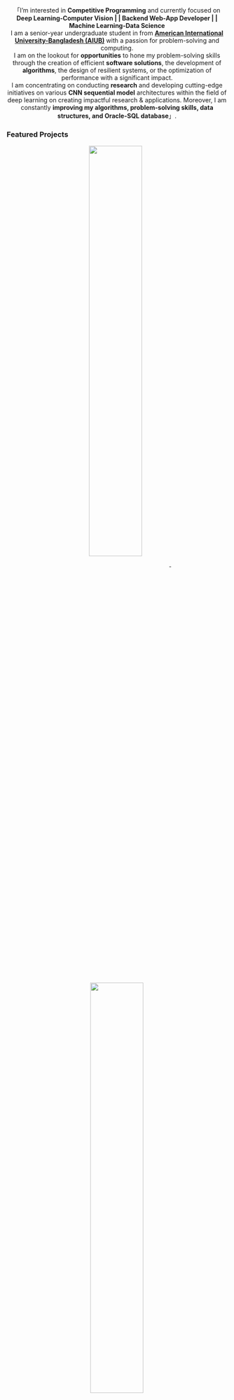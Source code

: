 <!-- https://github.com/MdAliAHnaf/  (Md. Ali Ahnaf) -->
<!-- June 21, 2023 -->
<!-- [![Typing SVG](https://readme-typing-svg.herokuapp.com?font=Poppins&color=929292&size=50&center=true&vCenter=true&width=1000&height=100&lines=Welcome+to+my+Git+Profile+^-^)](https://github.com/MdAliAhnaf) -->

<!-- # &nbsp;👋 Hey there, I'm <a target="_blank" href="https://mdaliahnaf.github.io/"> 
[![Typing SVG](https://readme-typing-svg.herokuapp.com?font=Poppins&color=00ffff&size=22&center=true&vCenter=true&width=138&height=26&lines=Ahnaf+:D)](https://github.com/MdAliAhnaf)</a>  -->

  <!-- <div class="row1">
    <div class="col-md-12 text-center">
      <a class="animate-charcter"> 
          <div class="col-md-12 text-center">
<img src="assets/img/Ai-Animation.gif" alt="Ai-Animation" align="right" > 
</div>
       </a>
    </div>
  </div>
</div> -->
<p align="center">
        <!-- Intro -->
       <!-- <samp>  -->
              「I’m interested in <b>Competitive Programming</b> and  currently focused on <b>Deep Learning-Computer Vision | | Backend Web-App Developer | | Machine Learning-Data Science</b><br>
              I am a senior-year undergraduate student in from <a href="https://www.aiub.edu/"><b>American International University-Bangladesh (AIUB)</b></a> with a passion for problem-solving and computing.<br>
              I am on the lookout for <b>opportunities</b> to hone my problem-solving skills through the creation of efficient <b>software solutions</b>, the development of <b>algorithms</b>, the design of resilient systems, or the optimization of performance with a significant impact.<br>
              I am concentrating on conducting <b>research</b> and developing cutting-edge initiatives on various <b>CNN sequential model</b> architectures within the field of deep learning on creating impactful research & applications. Moreover, I am constantly <b>improving my algorithms, problem-solving skills, data structures, and Oracle-SQL database</b>」.
       <!-- <ul>
              <li>I’m interested in <b>Competitive Programming</b> and  currently focused on <b>Deep Learning-Computer Vision | | Backend Web-App Developer | | Machine Learning-Data Science</b></li>
              <li>I am a senior-year undergraduate student in from <a href="https://www.aiub.edu/"><b>American International University-Bangladesh (AIUB)</b></a> with a passion for problem-solving and computing.</li>
              <li>I am on the lookout for <b>opportunities</b> to hone my problem-solving skills through the creation of efficient <b>software solutions</b>, the development of <b>algorithms</b>, the design of resilient systems, or the optimization of performance with a significant impact.</li>
              <li>I am concentrating on conducting <b>research</b> and developing cutting-edge initiatives on various <b>CNN sequential model</b> architectures within the field of deep learning on creating impactful research & applications. Moreover, I am constantly <b>improving my algorithms, problem-solving skills, data structures, and Oracle-SQL database</b>.</li>
       </ul>  -->
       <!-- </samp> -->
        
</p>

<!-- - I’m interested in **Competitive Programming** and  currently focused on **Deep Learning-Computer Vision| Backend Web-App Developer | Machine Learning-Data Science**
- I am a senior-year undergraduate student in from [American International University-Bangladesh (AIUB)](https://www.aiub.edu/) with a passion for problem-solving and computing.<br>
 
- I am on the lookout for **opportunities** to hone my problem-solving skills through the creation of efficient **software solutions**, the development of **algorithms**, the design of resilient systems, or the optimization of performance with a significant impact.<br>
- I am concentrating on conducting **research** and developing cutting-edge initiatives on various **CNN sequential model** architectures within the field of deep learning. Moreover, I am constantly **improving** **my algorithms, problem-solving skills, data structures,** and **Oracle-SQL database**.<br>
- Previously, I played Dota 2 in the eSports scene of Bangladesh, and I played Valorant professionally as an eSports player. <img src="assets/img/valorant-chile-logo.gif" width="35" height="30"> -->

### Featured Projects

<p align="center">
<a href="https://github.com/MdAliAhnaf/Razer-Store-Bangladesh">
<img width='49%' align="center"src="https://github-readme-stats.vercel.app/api/pin/?username=MdAliAhnaf&repo=Razer-Store-Bangladesh&border_color=02D892&bg_color=0D1117&title_color=C9D1D9&text_color=8B949E&icon_color=02D892" />
</a>
<span>&nbsp;</span>
<a href="https://github.com/MdAliAhnaf/frontal_3-category_face-mask_detection">
<img width='49%' align="center"src="https://github-readme-stats.vercel.app/api/pin/?username=MdAliAhnaf&repo=frontal_3-category_face-mask_detection&border_color=02D892&bg_color=0D1117&title_color=C9D1D9&text_color=8B949E&icon_color=02D892" />
</a>
</p>
     
<p align="center">
<a href="https://github.com/MdAliAhnaf/Data_Science_R-Lang_ML">
<img width='49%' align="center"src="https://github-readme-stats.vercel.app/api/pin/?username=MdAliAhnaf&repo=Data_Science_R-Lang_ML&border_color=02D892&bg_color=0D1117&title_color=C9D1D9&text_color=8B949E&icon_color=02D892" />
</a>
<span>&nbsp;</span>
<a href="https://github.com/MdAliAhnaf/Threshold-of-Islam">
<img width='49%' align="center"src="https://github-readme-stats.vercel.app/api/pin/?username=MdAliAhnaf&repo=Threshold-of-Islam&border_color=02D892&bg_color=0D1117&title_color=C9D1D9&text_color=8B949E&icon_color=02D892" />
</a>
</p>
</br>
<!-- And as a hobby, I love aquatic animals and petting cats. <img src="assets/img/cute-cat.gif" width="40" height="35"> -->

<!-- &nbsp; <a target="_blank" align = "right" href='https://komarev.com/ghpvc/?username=MdAliAhnaf&label=PROFILE+VIEWS&color=blueviolet'> ![](https://komarev.com/ghpvc/?username=MdAliAhnaf&label=PROFILE+VIEWS&color=blueviolet) -->

<!-- Details Section -->
<div align="center">
       <!-- <details align="center"> 
              <summary>&#9776; Feel free to find me on</summary>
              <p align="center">
              <a href="mailto:aliahnaf2012@gmail.com" target="_blank"><img alt="Gmail"
                src="https://img.shields.io/badge/Gmail-D14836?style=for-the-badge&logo=gmail&logoColor=white">
              <br>
       </details> -->
  &#9776; Feel free to find me on 
    <p align="center">
        <br>
        <!-- <p>&#9776; <samp>Do Better, Be Better & Stay Better! </samp></p> -->
        <!-- Social Links -->
        <!-- Mail -->
        <a href="mailto:aliahnaf2012@gmail.com" target="_blank"><img alt="Gmail"
                src="https://img.shields.io/badge/Gmail-D14836?style=for-the-badge&logo=gmail&logoColor=white">
        </a>
        <!-- Linkedin -->
        <a href="https://www.linkedin.com/in/MdAliAhnaf/" target="_blank"><img alt="LinkedIn"
                src="https://img.shields.io/badge/linkedin-%230077B5.svg?style=for-the-badge&logo=linkedin&logoColor=white">
        </a>
        <!-- Twitter -->
        <a href="https://twitter.com/twilightggwp" target="_blank"><img alt="Twitter"
                src="https://img.shields.io/badge/Twitter-%231DA1F2.svg?style=for-the-badge&logo=Twitter&logoColor=white">
        </a>  
        <!-- Youtube -->
        <a href="https://www.youtube.com/channel/UCdykLcNSRzzKSTGov7vViWQ" target="_blank"><img alt="Youtube"
               src="https://img.shields.io/badge/-Youtube-FF0000?style=for-the-badge&logo=Youtube&logoColor=white">
        </a> 
        <a href="https://discordapp.com/users/376360755865583616" target="_blank"><img alt="Discord"
               src="https://img.shields.io/badge/Discord-5865F2?style=for-the-badge&logo=discord&logoColor=white">
        </a>
        <br>
        <a href="https://leetcode.com/MdAliAhnaf/" target="_blank"><img alt="Youtube"
               src="https://img.shields.io/badge/LeetCode-000000?style=for-the-badge&logo=LeetCode&logoColor=#d16c06">
        </a>
        <a href="https://www.hackerrank.com/mdaliahnaf" target="_blank"><img alt="hackerrank"
               src="https://img.shields.io/badge/-hackerrank-00cc00?style=for-the-badge&logo=hackerrank&logoColor=white">
        </a>
        <a href="https://www.kaggle.com/mdaliahnaf" target="_blank"><img alt="Kaggle"
               src="https://img.shields.io/badge/Kaggle-035a7d?style=for-the-badge&logo=kaggle&logoColor=white">
        </a>
        <a href="https://codeforces.com/profile/Md._.Ali._.Ahnaf" target="_blank"><img alt="codeforces"
               src="https://img.shields.io/badge/Codeforces-445f9d?style=for-the-badge&logo=Codeforces&logoColor=white">
        </a>
        <br>
        <a href="https://www.coursera.org/user/c0efcf358f8cb26242c5de2e29ddcd8f" target="_blank"><img alt="Coursera"
               src="https://img.shields.io/badge/Coursera-0056D2?style=for-the-badge&logo=Coursera&logoColor=white">
        </a>
        <a href="https://learn.udacity.com/courses/ud513" target="_blank"><img alt="Udacity"
               src="https://img.shields.io/badge/Udacity-grey?style=for-the-badge&logo=udacity&logoColor=15B8E6">
        </a>
        <a href="hhttps://stackoverflow.com/users/18825803/ahnaf" target="_blank"><img alt="Stack_Overflow"
               src="https://img.shields.io/badge/Stack_Overflow-FE7A16?style=for-the-badge&logo=stack-overflow&logoColor=white">
        </a>
    </p>
</div>
<!-- <samp>
    <p align="center">
        ════ ⋆★⋆ ════
        <br>
        "Godspeed on your coding!👨‍💻"
    </p>
</samp> -->

<!-- <h3 align="left">⚙️Languages & Tools🔧:</h3> -->

## ⚙️Languages & Tools🔧:
<div align="center">
    <p align="center">
        <a href="https://www.python.org/" target="_blank"><img alt="Python"
                src="https://img.shields.io/badge/Python-FFD43B?style=for-the-badge&logo=python&logoColor=blue">
        </a>
        <a href="https://dotnet.microsoft.com/learn/csharp/" target="_blank"><img alt="Csharp"
                src="https://img.shields.io/badge/C%23-239120?style=for-the-badge&logo=c-sharp&logoColor=white">
        </a>
        <a href="https://www.r-project.org/" target="_blank"><img alt=""
                src="https://img.shields.io/badge/R-276DC3?style=for-the-badge&logo=r&logoColor=white">
        </a>
        <a href="https://cplusplus.com/" target="_blank"><img alt=""
                src="https://img.shields.io/badge/C%2B%2B-00599C?style=for-the-badge&logo=c%2B%2B&logoColor=white">
        </a>
        <a href="https://www.oracle.com/database/technologies/appdev/plsql.html" target="_blank"><img alt=""
                src="https://img.shields.io/badge/PLSQL-F80000?style=for-the-badge&logo=oracle&logoColor=black">
        </a>
        <a href="https://img.shields.io/badge/C%2B%2B-00599C?style=for-the-badge&logo=c%2B%2B&logoColor=white" target="_blank"><img alt=""
                src="https://www.cprogramming.com/">
        </a>
        <a href="https://www.tutorialspoint.com/html5/index.htm" target="_blank"><img alt=""
                src="https://img.shields.io/badge/HTML5-E34F26?style=for-the-badge&logo=html5&logoColor=white">
        </a>
        <a href="https://www.css3.com/" target="_blank"><img alt=""
                src="https://img.shields.io/badge/CSS3-1572B6?style=for-the-badge&logo=css3&logoColor=white">
        </a>
        <a href="https://www.json.org/json-en.html" target="_blank"><img alt=""
                src="https://img.shields.io/badge/json-5E5C5C?style=for-the-badge&logo=json&logoColor=white">
        </a>
        <a href="https://www.javascript.com/" target="_blank"><img alt=""
                src="https://img.shields.io/badge/JavaScript-323330?style=for-the-badge&logo=javascript&logoColor=F7DF1E">
        </a>
        <a href="https://www.php.net/" target="_blank"><img alt=""
                src="https://img.shields.io/badge/PHP-777BB4?style=for-the-badge&logo=php&logoColor=white">
        </a>
        <a href="https://www.mysql.com/" target="_blank"><img alt=""
                src="https://img.shields.io/badge/mysql-%2300f.svg?style=for-the-badge&logo=mysql&logoColor=white">
        </a>
        <a href="https://www.java.com/en/" target="_blank"><img alt=""
                src="https://img.shields.io/badge/java-%23ED8B00.svg?style=for-the-badge&logo=openjdk&logoColor=white">
        </a>
        <a href="https://learn.microsoft.com/en-us/windows/terminal/" target="_blank"><img alt=""
                src="https://img.shields.io/badge/Windows%20Terminal-%234D4D4D.svg?style=for-the-badge&logo=windows-terminal&logoColor=white">
        </a>
        <a href="https://learn.microsoft.com/en-us/powershell/" target="_blank"><img alt=""
                src="https://img.shields.io/badge/PowerShell-%235391FE.svg?style=for-the-badge&logo=powershell&logoColor=white">
        </a>
        </a>        
    </p>
</div>
<br>

<!-- [![image](https://img.shields.io/badge/Python-FFD43B?style=for-the-badge&logo=python&logoColor=blue)](https://www.python.org/) 
[![image](https://img.shields.io/badge/C%23-239120?style=for-the-badge&logo=c-sharp&logoColor=white)](https://dotnet.microsoft.com/learn/csharp/)
[![image](https://img.shields.io/badge/R-276DC3?style=for-the-badge&logo=r&logoColor=white)](https://www.r-project.org/) 
[![image](https://img.shields.io/badge/C%2B%2B-00599C?style=for-the-badge&logo=c%2B%2B&logoColor=white)](https://cplusplus.com/) 
[![image](https://img.shields.io/badge/PLSQL-F80000?style=for-the-badge&logo=oracle&logoColor=black)](https://www.oracle.com/database/technologies/appdev/plsql.html)
[![image](https://img.shields.io/badge/C-00599C?style=for-the-badge&logo=c&logoColor=white)](https://www.cprogramming.com/)
[![image](https://img.shields.io/badge/HTML5-E34F26?style=for-the-badge&logo=html5&logoColor=white)](https://www.tutorialspoint.com/html5/index.htm)  
[![image](https://img.shields.io/badge/CSS3-1572B6?style=for-the-badge&logo=css3&logoColor=white)](https://www.css3.com/) 
[![image](https://img.shields.io/badge/json-5E5C5C?style=for-the-badge&logo=json&logoColor=white)](https://www.json.org/json-en.html) 
[![image](https://img.shields.io/badge/JavaScript-323330?style=for-the-badge&logo=javascript&logoColor=F7DF1E)](https://www.javascript.com/) 
[![image](https://img.shields.io/badge/PHP-777BB4?style=for-the-badge&logo=php&logoColor=white)](https://www.php.net/) 
[![image](https://img.shields.io/badge/mysql-%2300f.svg?style=for-the-badge&logo=mysql&logoColor=white)](https://www.mysql.com/) 
[![image](https://img.shields.io/badge/java-%23ED8B00.svg?style=for-the-badge&logo=openjdk&logoColor=white)](https://www.java.com/en/) 
[![image](https://img.shields.io/badge/Windows%20Terminal-%234D4D4D.svg?style=for-the-badge&logo=windows-terminal&logoColor=white)](https://learn.microsoft.com/en-us/windows/terminal/) 
[![image](https://img.shields.io/badge/PowerShell-%235391FE.svg?style=for-the-badge&logo=powershell&logoColor=white)](https://learn.microsoft.com/en-us/powershell/)  -->

<div align="center">
    <p align="center">
        <a href="" target="_blank"><img alt=""
                src="https://img.shields.io/badge/PyTorch-%23EE4C2C.svg?style=for-the-badge&logo=PyTorch&logoColor=white">
        </a>
        <a href="" target="_blank"><img alt=""
                src="https://img.shields.io/badge/TensorFlow-%23FF6F00.svg?style=for-the-badge&logo=TensorFlow&logoColor=white">
        </a>
        <a href="" target="_blank"><img alt=""
                src="https://img.shields.io/badge/numpy-%23013243.svg?style=for-the-badge&logo=numpy&logoColor=white">
        </a>
        <a href="" target="_blank"><img alt=""
                src="https://img.shields.io/badge/pandas-%23150458.svg?style=for-the-badge&logo=pandas&logoColor=white">
        </a>
        <a href="" target="_blank"><img alt=""
                src="https://img.shields.io/badge/scikit--learn-%23F7931E.svg?style=for-the-badge&logo=scikit-learn&logoColor=white">
        </a>
        <a href="" target="_blank"><img alt=""
                src="https://img.shields.io/badge/Matplotlib-%23ffffff.svg?style=for-the-badge&logo=Matplotlib&logoColor=black">
        </a>
        <a href="" target="_blank"><img alt=""
                src="">
        </a>        
    </p>
</div>


<!-- [![image](https://img.shields.io/badge/PyTorch-%23EE4C2C.svg?style=for-the-badge&logo=PyTorch&logoColor=white)]()
[![image](https://img.shields.io/badge/TensorFlow-%23FF6F00.svg?style=for-the-badge&logo=TensorFlow&logoColor=white)]() 
[![image](https://img.shields.io/badge/numpy-%23013243.svg?style=for-the-badge&logo=numpy&logoColor=white)]() 
[![image](https://img.shields.io/badge/pandas-%23150458.svg?style=for-the-badge&logo=pandas&logoColor=white)]() 
[![image](https://img.shields.io/badge/scikit--learn-%23F7931E.svg?style=for-the-badge&logo=scikit-learn&logoColor=white)]() 
[![image](https://img.shields.io/badge/Matplotlib-%23ffffff.svg?style=for-the-badge&logo=Matplotlib&logoColor=black)]()  -->

<br>
<details>
<summary> &#9776; Tools & OS</summary>
<div align="center">
    <p align="center">
       <br>
        <a href="" target="_blank"><img alt=""
                src="https://img.shields.io/badge/jupyter-%23FA0F00.svg?style=for-the-badge&logo=jupyter&logoColor=white">
        </a> 
        <a href="" target="_blank"><img alt=""
                src="https://img.shields.io/badge/Anaconda-%2344A833.svg?style=for-the-badge&logo=anaconda&logoColor=white">
        </a>
        <a href="" target="_blank"><img alt=""
                src="https://img.shields.io/badge/pycharm-143?style=for-the-badge&logo=pycharm&logoColor=black&color=black&labelColor=green">
        </a>
        <a href="" target="_blank"><img alt=""
                src="https://img.shields.io/badge/opencv-%23white.svg?style=for-the-badge&logo=opencv&logoColor=white">
        </a>
        <a href="" target="_blank"><img alt=""
                src="https://img.shields.io/badge/Visual%20Studio%20Code-0078d7.svg?style=for-the-badge&logo=visual-studio-code&logoColor=white">
        </a>
        <a href="" target="_blank"><img alt=""
                src="https://img.shields.io/badge/Visual%20Studio-5C2D91.svg?style=for-the-badge&logo=visual-studio&logoColor=white">
        </a>
        <a href="https://www.microsoft.com/en-us/sql-server" target="_blank"><img alt=""
                src="https://img.shields.io/badge/Microsoft%20SQL%20Server-CC2927?style=for-the-badge&logo=microsoft%20sql%20server&logoColor=white">
        </a>
        <a href="" target="_blank"><img alt=""
                src="https://img.shields.io/badge/.NET-5C2D91?style=for-the-badge&logo=.net&logoColor=white">
        </a>
        <a href="" target="_blank"><img alt=""
                src="https://img.shields.io/badge/sublime_text-%23575757.svg?style=for-the-badge&logo=sublime-text&logoColor=important">
        </a>
        <a href="" target="_blank"><img alt=""
                src="https://img.shields.io/badge/bootstrap-%238511FA.svg?style=for-the-badge&logo=bootstrap&logoColor=white">
        </a>
        <a href="" target="_blank"><img alt=""
                src="https://img.shields.io/badge/django-%23092E20.svg?style=for-the-badge&logo=django&logoColor=white">
        </a>
        <a href="" target="_blank"><img alt=""
                src="https://img.shields.io/badge/FastAPI-005571?style=for-the-badge&logo=fastapi">
        </a>
        <a href="" target="_blank"><img alt=""
                src="https://img.shields.io/badge/jquery-%230769AD.svg?style=for-the-badge&logo=jquery&logoColor=white">
        </a>
        <a href="" target="_blank"><img alt=""
                src="https://img.shields.io/badge/OpenGL-%23FFFFFF.svg?style=for-the-badge&logo=opengl">
        </a>
        <a href="" target="_blank"><img alt=""
                src="https://img.shields.io/badge/Notepad++-90E59A.svg?style=for-the-badge&logo=notepad%2b%2b&logoColor=black">
        </a>
        <a href="" target="_blank"><img alt=""
                src="https://img.shields.io/badge/apache-%23D42029.svg?style=for-the-badge&logo=apache&logoColor=white">
        </a>
        <br></br>
        <a href="" target="_blank"><img alt=""
                src="https://img.shields.io/badge/Research_Gate-00CCBB.svg?&style=for-the-badge&logo=ResearchGate&logoColor=white">
        </a>
        <a href="" target="_blank"><img alt=""
                src="https://img.shields.io/badge/Google_Scholar-4285F4?style=for-the-badge&logo=google-scholar&logoColor=white">
        </a>
        <a href="" target="_blank"><img alt=""
                src="https://img.shields.io/badge/Academia-fff?style=for-the-badge&logo=academia&logoColor=black">
        </a>
        <a href="" target="_blank"><img alt=""
                src="https://img.shields.io/badge/cisco-%23049fd9.svg?style=for-the-badge&logo=cisco&logoColor=black">
        </a>
        <a href="" target="_blank"><img alt=""
                src="https://img.shields.io/badge/Arduino-00979D?style=for-the-badge&logo=Arduino&logoColor=white">
        </a>  
        <a href="https://www.mathworks.com/" target="_blank"><img alt="" src="https://upload.wikimedia.org/wikipedia/commons/2/21/Matlab_Logo.png" alt="matlab" width="30" height="27"/>
        </a>
        <br></br>
        <a href="" target="_blank"><img alt=""
                src="https://img.shields.io/badge/Linux-FCC624?style=for-the-badge&logo=linux&logoColor=black">
        </a>
        <a href="" target="_blank"><img alt=""
                src="https://img.shields.io/badge/Kali-268BEE?style=for-the-badge&logo=kalilinux&logoColor=white">
        </a>
        <a href="" target="_blank"><img alt=""
                src="https://img.shields.io/badge/Ubuntu-E95420?style=for-the-badge&logo=ubuntu&logoColor=white">
        </a>
        <a href="" target="_blank"><img alt=""
                src="https://img.shields.io/badge/Adobe%20after%20affects-CF96FD?style=for-the-badge&logo=Adobe%20after%20effects&logoColor=393665">
        </a>
        <a href="" target="_blank"><img alt=""
                src="https://img.shields.io/badge/Adobe%20Photoshop-31A8FF?style=for-the-badge&logo=Adobe%20Photoshop&logoColor=black">
        </a>
        <a href="" target="_blank"><img alt=""
                src="https://img.shields.io/badge/Adobe%20Premiere%20Pro-9999FF?style=for-the-badge&logo=Adobe%20Premiere%20Pro&logoColor=whit">
        </a>      
    </p>
</div>


<!-- [![image](https://img.shields.io/badge/jupyter-%23FA0F00.svg?style=for-the-badge&logo=jupyter&logoColor=white)]() 
[![image](https://img.shields.io/badge/Anaconda-%2344A833.svg?style=for-the-badge&logo=anaconda&logoColor=white)]() 
[![image](https://img.shields.io/badge/pycharm-143?style=for-the-badge&logo=pycharm&logoColor=black&color=black&labelColor=green)]() 
[![image](https://img.shields.io/badge/opencv-%23white.svg?style=for-the-badge&logo=opencv&logoColor=white)]() 
[![image](https://img.shields.io/badge/Visual%20Studio%20Code-0078d7.svg?style=for-the-badge&logo=visual-studio-code&logoColor=white)]() 
[![image](https://img.shields.io/badge/Visual%20Studio-5C2D91.svg?style=for-the-badge&logo=visual-studio&logoColor=white)]() 
[![image](https://img.shields.io/badge/Microsoft%20SQL%20Server-CC2927?style=for-the-badge&logo=microsoft%20sql%20server&logoColor=white)](https://www.microsoft.com/en-us/sql-server) 
[![image](https://img.shields.io/badge/.NET-5C2D91?style=for-the-badge&logo=.net&logoColor=white)]() 
[![image](https://img.shields.io/badge/sublime_text-%23575757.svg?style=for-the-badge&logo=sublime-text&logoColor=important)]() 
[![image](https://img.shields.io/badge/bootstrap-%238511FA.svg?style=for-the-badge&logo=bootstrap&logoColor=white)]() 
[![image](https://img.shields.io/badge/django-%23092E20.svg?style=for-the-badge&logo=django&logoColor=white)]() 
[![image](https://img.shields.io/badge/FastAPI-005571?style=for-the-badge&logo=fastapi)]() 
[![image](https://img.shields.io/badge/jquery-%230769AD.svg?style=for-the-badge&logo=jquery&logoColor=white)]() 
[![image](https://img.shields.io/badge/OpenGL-%23FFFFFF.svg?style=for-the-badge&logo=opengl)]() 
[![image](https://img.shields.io/badge/Notepad++-90E59A.svg?style=for-the-badge&logo=notepad%2b%2b&logoColor=black)]() 
[![image](https://img.shields.io/badge/apache-%23D42029.svg?style=for-the-badge&logo=apache&logoColor=white)]()  -->
  
<!-- [![image](https://img.shields.io/badge/Research_Gate-00CCBB.svg?&style=for-the-badge&logo=ResearchGate&logoColor=white)]() 
[![image](https://img.shields.io/badge/Google_Scholar-4285F4?style=for-the-badge&logo=google-scholar&logoColor=white)]() 
[![image](https://img.shields.io/badge/Academia-fff?style=for-the-badge&logo=academia&logoColor=black)]() 
[![image](https://img.shields.io/badge/cisco-%23049fd9.svg?style=for-the-badge&logo=cisco&logoColor=black)]()
[![image](https://img.shields.io/badge/Arduino-00979D?style=for-the-badge&logo=Arduino&logoColor=white)]() 
<a href="https://www.mathworks.com/" target="_blank"> <img src="https://upload.wikimedia.org/wikipedia/commons/2/21/Matlab_Logo.png" alt="matlab" width="30" height="25"/> </a> 
<br> -->

<!-- [![image](https://img.shields.io/badge/Linux-FCC624?style=for-the-badge&logo=linux&logoColor=black)]() 
[![image](https://img.shields.io/badge/Kali-268BEE?style=for-the-badge&logo=kalilinux&logoColor=white)]() 
[![image](https://img.shields.io/badge/Ubuntu-E95420?style=for-the-badge&logo=ubuntu&logoColor=white)]() 
 [![image](https://img.shields.io/badge/Windows%2011-%230079d5.svg?style=for-the-badge&logo=Windows%2011&logoColor=white)]()  
[![image](https://img.shields.io/badge/Adobe%20after%20affects-CF96FD?style=for-the-badge&logo=Adobe%20after%20effects&logoColor=393665)]() 
[![image](https://img.shields.io/badge/Adobe%20Photoshop-31A8FF?style=for-the-badge&logo=Adobe%20Photoshop&logoColor=black)]() 
[![image](https://img.shields.io/badge/Adobe%20Premiere%20Pro-9999FF?style=for-the-badge&logo=Adobe%20Premiere%20Pro&logoColor=white)]()  -->
</details>

<br>
<p align="center">&#9776; Profile Views &#9776;</p>
<p align="center"><img src="https://profile-counter.glitch.me/{MdAliAhnaf}/count.svg" size=5 alt="MdAliAhnaf :: Visitor's Count" /></p>
<!-- # <img src="assets/img/rocket-joypixels.gif" display="block"  width="30" height="30"> &nbsp; Stats and Language Contribution -->
<!-- &nbsp; **Others..** -->
<p align="center">
   <table>
      <tr>
       <th>&nbsp;StatsMy GitHub Stats</th>
       <th>&nbsp;Language Contribution</th>
     </tr>
      <tr>
       <td><img alt="Ahnaf :: Profile Stats" src="https://github-readme-stats.vercel.app/api?username=MdAliAhnaf&show_icons=true&theme=radical" alt="MdAliAhnaf" /> </td>
       <td><img align="left" <img alt="Devorein :: Top Langs]" src="https://github-readme-stats.vercel.app/api/top-langs/?username=mdaliahnaf&layout=compact&show_icons=true&theme=tokyonight" alt="MdAliAhnaf"> </td>
     </tr>
     
   </table>
</p>

<!-- # <img src="assets/img/fireflame.gif"  width="27" height="30"> &nbsp;Streak -->
<!-- &nbsp;Streak -->
<!-- [![Ahnaf's GitHub Streak](https://github-readme-streak-stats.herokuapp.com/?user=mdaliahnaf&theme=blood&fire=DD7F1C&background=151515&dates=9f9f9f&border=DD2727)](https://git.io/streak-stats) -->
<!-- <p align='center'>
  <a href="#"><img src="https://github-readme-streak-stats.herokuapp.com/?user=mdaliahnaf&theme=blood&fire=DD7F1C&background=151515&dates=9f9f9f&border=DD2727" width="400"></a>
</p> -->

<!-- <p align='center'>
  Do you like my open source projects? <a href='https://stars.github.com/nominate/'>Nominate me to Github Stars ⭐</a>
</p> -->
